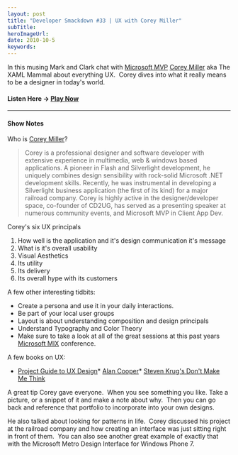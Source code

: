 ```yaml
---
layout: post 
title: "Developer Smackdown #33 | UX with Corey Miller"
subTitle: 
heroImageUrl: 
date: 2010-10-5
keywords: 
---
```


In this musing Mark and Clark chat with [Microsoft MVP](http://mvp.support.microsoft.com/)&#160;[Corey Miller](http://www.xamlmammal.com/) aka The XAML Mammal about everything UX.&#160; Corey dives into what it really means to be a designer in today's world.&#160; 

#### Listen Here -> [Play Now](http://www.podtrac.com/pts/redirect.mp3/DeveloperSmackdown.com/Services/PodcastServices.svc/GetPodcast/ds_033.mp3)

* * *

#### Show Notes

Who is [Corey Miller](http://www.xamlmammal.com/)?
  > Corey is a professional designer and software developer with extensive experience in multimedia, web & windows based applications. A pioneer in Flash and Silverlight development, he uniquely combines design sensibility with rock-solid Microsoft .NET development skills. Recently, he was instrumental in developing a Silverlight business application (the first of its kind) for a major railroad company. Corey is highly active in the designer/developer space, co-founder of CD2UG, has served as a presenting speaker at numerous community events, and Microsoft MVP in Client App Dev.  

Corey's six UX principals

1.  How well is the application and it's design communication it's message
2.  What is it's overall usability
3.  Visual Aesthetics
4.  Its utility
5.  Its delivery
6.  Its overall hype with its customers  

A few other interesting tidbits:

*   Create a persona and use it in your daily interactions.
*   Be part of your local user groups
*   Layout is about understanding composition and design principals
*   Understand Typography and Color Theory
*   Make sure to take a look at all of the great sessions at this past years [Microsoft MIX](http://http://visitmix.com) conference.  

A few books on UX:

*   [Project Guide to UX Design](http://www.amazon.com/Project-Guide-Design-experience-designers/dp/0321607376/ref=sr_1_1?ie=UTF8&s=books&qid=1286307995&sr=8-1)*   [Alan Cooper](http://www.amazon.com/Alan-Cooper/e/B001IGLP7M/ref=sr_tc_img_2_0?qid=1286308124&sr=1-2-ent)*   [Steven Krug's Don't Make Me Think](http://www.amazon.com/Dont-Make-Me-Think-Usability/dp/0321344758/ref=pd_bxgy_b_img_b)  

A great tip Corey gave everyone.&#160; When you see something you like. Take a picture, or a snippet of it and make a note about why.&#160; Then you can go back and reference that portfolio to incorporate into your own designs.

He also talked about looking for patterns in life.&#160; Corey discussed his project at the railroad company and how creating an interface was just sitting right in front of them.&#160; You can also see another great example of exactly that with the Microsoft Metro Design Interface for Windows Phone 7\. 